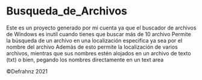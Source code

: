 # Busqueda_de_Archivos

Este es un proyecto generado por mi cuenta ya que el buscador de archivos de Windows es inutil cuando tienes que buscar más de 10 archivo
Permite la búsqueda de un archivo en una localización especifica ya sea por el nombre del archivo
Además de esto permite la localización de varios archivos, mientras que sus nombres estén alojados en un archivo de texto (txt) o bien, pegando los nombres directamente en un text area

©Defrahnz 2021
